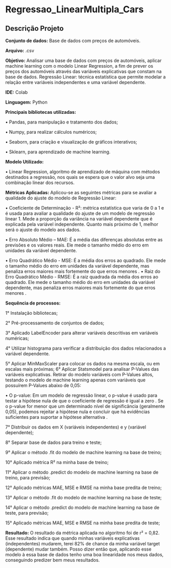 # Regressao_LinearMultipla_Cars

## Descrição Projeto


**Conjunto de dados:** Base de dados com preços de automóveis. 


**Arquivo:** .csv


**Objetivo:** Analisar uma base de dados com preços de automóveis, aplicar machine learning com o modelo Linear Regression, a fim de prever os preços dos automóveis através das variáveis explicativas que constam na base de dados.
Regressão Linear: técnica estatística que permite modelar a relação entre variáveis independentes e uma variável dependente. 


**IDE:** Colab


**Linguagem:** Python


**Principais bibliotecas utilizadas:**

• Pandas, para manipulação e tratamento dos dados; 

• Numpy, para realizar cálculos numéricos; 

• Seaborn, para criação e visualização de gráficos interativos; 

• Sklearn, para aprendizado de machine learning.


**Modelo Utilizado:**

• Linear Regression, algoritmo de aprendizado de máquina com métodos destinados a regressão, nos quais se espera que o valor alvo seja uma combinação linear dos recursos. 

**Métricas Aplicadas:**
Aplicou-se as seguintes métricas para se avaliar a qualidade do ajuste do modelo de Regressão Linear:

• Coeficiente de Determinação - R²:  métrica estatística que varia de 0 a 1 e é usada para avaliar a qualidade do ajuste de um modelo de regressão linear 1. Mede a proporção da variância na variável dependente que é explicada pela variável independente. Quanto mais próximo de 1, melhor será o ajuste do modelo aos dados.

• Erro Absoluto Médio – MAE: É a média das diferenças absolutas entre as previsões e os valores reais. Ele mede o tamanho médio do erro em unidades da variável dependente.

• Erro Quadrático Médio - MSE:  É a média dos erros ao quadrado. Ele mede o tamanho médio do erro em unidades da variável dependente, mas penaliza erros maiores mais fortemente do que erros menores .
• Raiz do Erro Quadrático Médio - RMSE:  É a raiz quadrada da média dos erros ao quadrado. Ele mede o tamanho médio do erro em unidades da variável dependente, mas penaliza erros maiores mais fortemente do que erros menores .


**Sequência de processos:**

1° Instalação bibliotecas;

2° Pré-processamento de conjuntos de dados;

3° Aplicado LabelEncoder para alterar variáveis descritivas em variáveis numéricas;

4° Utilizar histograma para verificar a distribuição dos dados relacionados a variável dependente.

5° Aplicar MinMaxScaler para colocar os dados na mesma escala, ou em escalas mais próximas;
6° Aplicar Statsmodel para analisar P-Values das variáveis explicativas. Retirar do modelo variáveis com P-Values altos, testando o modelo de machine learning apenas com variáveis que possuírem P-Values abaixo de 0,05:


•	 O p-value: Em um modelo de regressão linear, o p-value é usado para testar a hipótese nula de que o coeficiente de regressão é igual a zero . Se o p-value for menor que um determinado nível de significância (geralmente 0,05), podemos rejeitar a hipótese nula e concluir que há evidências suficientes para suportar a hipótese alternativa .


7° Distribuir os dados em X (variáveis independentes) e y (variável dependente);

8° Separar base de dados para treino e teste;

9° Aplicar o método .fit do modelo de machine learning na base de treino;

10° Aplicado métrica R² na minha base de treino;

11° Aplicar o método .predict do modelo de machine learning na base de treino, para previsão;

12° Aplicado métricas MAE, MSE e RMSE na minha base predita de treino;

13° Aplicar o método .fit do modelo de machine learning na base de teste;

14° Aplicar o método .predict do modelo de machine learning na base de teste, para previsão;

15° Aplicado métricas MAE, MSE e RMSE na minha base predita de teste;


**Resultado:** O resultado da métrica aplicada no algoritmo foi de r² = 0,82. Esse resultado indica que quando minhas variáveis explicativas (independentes) mudarem, terei 82% de chance da minha variável target (dependente) mudar também. Posso dizer então que, aplicando esse modelo à essa base de dados tenho uma boa linearidade nos meus dados, conseguindo predizer bem meus resultados.


